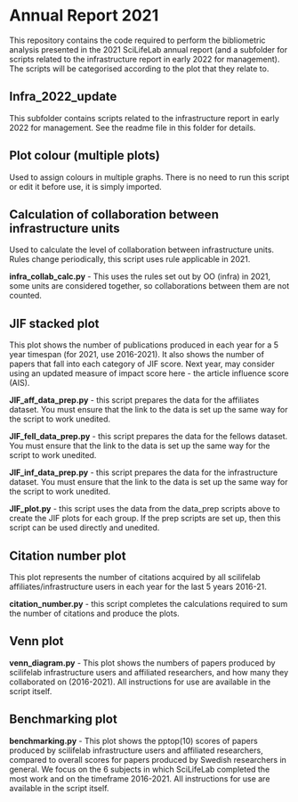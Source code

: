 # Annual Report 2021

This repository contains the code required to perform the bibliometric analysis presented in the 2021 SciLifeLab annual report (and a subfolder for scripts related to the infrastructure report in early 2022 for management). The scripts will be categorised according to the plot that they relate to.

## Infra_2022_update

This subfolder contains scripts related to the infrastructure report in early 2022 for management. See the readme file in this folder for details.

## Plot colour (multiple plots)

Used to assign colours in multiple graphs. There is no need to run this script or edit it before use, it is simply imported.

## Calculation of collaboration between infrastructure units

Used to calculate the level of collaboration between infrastructure units. Rules change periodically, this script uses rule applicable in 2021.

**infra_collab_calc.py** - This uses the rules set out by OO (infra) in 2021, some units are considered together, so collaborations between them are not counted. 

## JIF stacked plot

This plot shows the number of publications produced in each year for a 5 year timespan (for 2021, use 2016-2021). It also shows the number of papers that fall into each category of JIF score. Next year, may consider using an updated measure of impact score here - the article influence score (AIS).

**JIF_aff_data_prep.py** - this script prepares the data for the affiliates dataset. You must ensure that the link to the data is set up the same way for the script to work unedited.

**JIF_fell_data_prep.py** - this script prepares the data for the fellows dataset. You must ensure that the link to the data is set up the same way for the script to work unedited.

**JIF_inf_data_prep.py** - this script prepares the data for the infrastructure dataset. You must ensure that the link to the data is set up the same way for the script to work unedited.

**JIF_plot.py** - this script uses the data from the data_prep scripts above to create the JIF plots for each group. If the prep scripts are set up, then this script can be used directly and unedited.

## Citation number plot

This plot represents the number of citations acquired by all scilifelab affiliates/infrastructure users in each year for the last 5 years 2016-21.

**citation_number.py** - this script completes the calculations required to sum the number of citations and produce the plots.

## Venn plot

**venn_diagram.py** - This plot shows the numbers of papers produced by scilifelab infrastructure users and affiliated researchers, and how many they collaborated on (2016-2021). All instructions for use are available in the script itself.

## Benchmarking plot

**benchmarking.py** - This plot shows the pptop(10) scores of papers produced by scilifelab infrastructure users and affiliated researchers, compared to overall scores for papers produced by Swedish researchers in general. We focus on the 6 subjects in which SciLifeLab completed the most work and on the timeframe 2016-2021. All instructions for use are available in the script itself.
